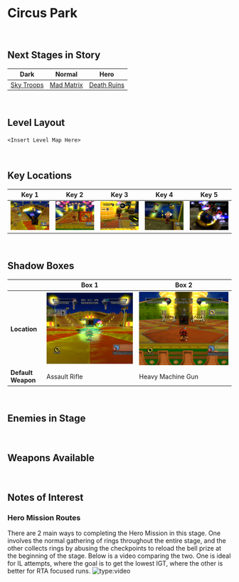 # Circus Park

<br />

## Next Stages in Story
|Dark|Normal|Hero|
|--|--|--|
|[Sky Troops](../SkyTroops)|[Mad Matrix](../MadMatrix)|[Death Ruins](../DeathRuins)|

<br />

## Level Layout
```
<Insert Level Map Here>
```

<br />

## Key Locations
|Key 1|Key 2|Key 3|Key 4|Key 5|
|--|--|--|--|--|
|[ ![](../img/CircusPark/CircusPark-Key1.png) ](../img/CircusPark/CircusPark-Key1.png)|[ ![](../img/CircusPark/CircusPark-Key2.png) ](../img/CircusPark/CircusPark-Key2.png)|[ ![](../img/CircusPark/CircusPark-Key3.png) ](../img/CircusPark/CircusPark-Key3.png)|[ ![](../img/CircusPark/CircusPark-Key4.png) ](../img/CircusPark/CircusPark-Key4.png)|[ ![](../img/CircusPark/CircusPark-Key5.png) ](../img/CircusPark/CircusPark-Key5.png)|

<br />

## Shadow Boxes
| |Box 1|Box 2|
|-|-|-|
|__Location__|[ ![](../img/CircusPark/CircusPark-SpecialWeaponsContainer1.png) ](../img/CircusPark/CircusPark-SpecialWeaponsContainer1.png)|[ ![](../img/CircusPark/CircusPark-SpecialWeaponsContainer2.png) ](../img/CircusPark/CircusPark-SpecialWeaponsContainer2.png)|
|__Default Weapon__|Assault Rifle|Heavy Machine Gun|

<br />

## Enemies in Stage

<br />

## Weapons Available

<br />

## Notes of Interest

### Hero Mission Routes
There are 2 main ways to completing the Hero Mission in this stage.  One involves the normal gathering of rings throughout the entire stage, and the other collects rings by abusing the checkpoints to reload the bell prize at the beginning of the stage.  Below is a video comparing the two.  One is ideal for IL attempts, where the goal is to get the lowest IGT, where the other is better for RTA focused runs.
![type:video](https://www.youtube.com/embed/6CwYLE9CXR8)
<br />